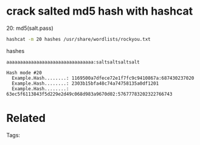 # crack salted md5 hash with hashcat
20: md5(salt.pass)
```bash
hashcat -m 20 hashes /usr/share/wordlists/rockyou.txt
```
hashes
```
aaaaaaaaaaaaaaaaaaaaaaaaaaaaaaaa:saltsaltsaltsalt
```
```
Hash mode #20
  Example.Hash........: 1169500a7dfece72e1f7fc9c9410867a:687430237020
  Example.Hash........: 2303b15bfa48c74a74758135a0df1201
  Example.Hash........: 63ec5f6113843f5d229e2d49c068d983a9670d02:57677783202322766743
```

# Related


Tags:

    
